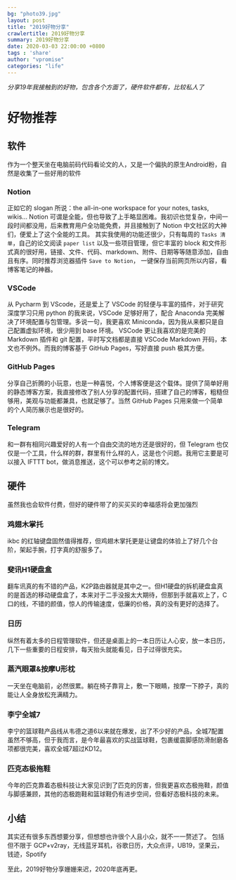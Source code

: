 ```yaml
---
bg: "photo39.jpg"
layout: post
title: "2019好物分享"
crawlertitle: 2019好物分享
summary: 2019好物分享
date: 2020-03-03 22:00:00 +0800
tags : 'share'
author: "vpromise"
categories: "life"
---
```


*分享19年我接触到的好物，包含各个方面了，硬件软件都有，比较私人了*

# 好物推荐

## 软件

作为一个整天坐在电脑前码代码看论文的人，又是一个偏执的原生Android粉，自然是收集了一些好用的软件

### Notion
正如它的 slogan 所说：the all-in-one workspace for your notes, tasks, wikis...
Notion 可谓是全能，但也导致了上手略显困难。我初识也觉复杂，中间一段时间都没用，后来教育用户全功能免费，并且接触到了 Notion 中文社区的大神们，便爱上了这个全能的工具。
其实我使用的功能还很少，只有每周的 `Tasks 清单`，自己的论文阅读 `paper list` 以及一些项目管理，但它丰富的 block 和文件形式真的很好用，链接、文件、代码、markdown、附件、日期等等随意添加，自由且有序。同时推荐浏览器插件 `Save to Notion`， 一键保存当前网页所以内容，看博客笔记的神器。
### VSCode
从 Pycharm 到 VScode，还是爱上了 VSCode 的轻便与丰富的插件，对于研究深度学习只用 python 的我来说，VSCode 足够好用了，配合 Anaconda 完美解决了环境配置与包管理。多说一句，我更喜欢 Miniconda，因为我从来都只是自己配置虚拟环境，很少用到 base 环境。
VSCode 更让我喜欢的是完美的 Markdown 插件和 git 配置，平时写文档都是直接 VSCode Markdown 开码，本文也不例外。而我的博客基于 GitHub Pages，写好直接 push 极其方便。

### GitHub Pages
分享自己折腾的小玩意，也是一种喜悦，个人博客便是这个载体。提供了简单好用的静态博客方案，我直接修改了别人分享的配置代码，搭建了自己的博客，粗糙但够用，美观与功能都兼具，也就足够了。当然 GitHub Pages 只用来做一个简单的个人简历展示也是很好的。

### Telegram
和一群有相同兴趣爱好的人有一个自由交流的地方还是很好的，但 Telegram 也仅仅是一个工具，什么样的群，群里有什么样的人，这是也个问题。我用它主要是可以接入 IFTTT bot，做消息推送，这个可以参考之前的博文。

## 硬件

虽然我也会软件付费，但好的硬件带了的买买买的幸福感将会更加强烈

### 鸡翅木掌托
ikbc 的红轴键盘固然值得推荐，但鸡翅木掌托更是让键盘的体验上了好几个台阶，架起手腕，打字真的舒服多了。

### 斐讯H1硬盘盒
翻车讯真的有不错的产品，K2P路由器就是其中之一。但H1硬盘的拆机硬盘盒真的是首选的移动硬盘盒了，本来对于二手没报太大期待，但那到手就喜欢上了，C口的线，不错的颜值，惊人的传输速度，低廉的价格，真的没有更好的选择了。

### 日历
纵然有着太多的日程管理软件，但还是桌面上的一本日历让人心安，放一本日历，几下一些重要的日程安排，每天抬头就能看见，日子过得很充实。

### 蒸汽眼罩&按摩U形枕
一天坐在电脑前，必然很累。躺在椅子靠背上，敷一下眼睛，按摩一下脖子，真的能让人全身放松充满精力。

### 李宁全城7
李宁的篮球鞋产品线从韦德之道6以来就在爆发，出了不少好的产品，全城7配置虽然不够高，但于我而言，是今年最喜欢的实战篮球鞋，包裹缓震脚感防滑耐磨各项都很完美，喜欢全城7超过KD12。

### 匹克态极拖鞋
今年的匹克靠着态极科技让大家见识到了匹克的厉害，但我更喜欢态极拖鞋，颜值与脚感兼顾，其他的态极跑鞋和篮球鞋仍有进步空间，但看好态极科技的未来。

## 小结
其实还有很多东西想要分享，但想想也许很个人且小众，就不一一赘述了。
包括但不限于 GCP+v2ray，无线蓝牙耳机，谷歌日历，大众点评，UB19，坚果云，钱迹，Spotify

至此，2019好物分享姗姗来迟，2020年底再更。